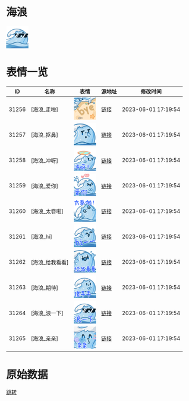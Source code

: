 # 海浪

<img src="./cover.png" height="60" alt="cover" />

# 表情一览

|ID|名称|表情|源地址|修改时间|
|----|----|----|----|----|
|31256|[海浪_走啦]|<img src="./pic/031256_%5B海浪_走啦%5D.png" height="60" alt="走啦"/>|[链接](https://i0.hdslb.com/bfs/garb/item/fe66301d7836799c9cccb32e70eabc153cb0f48d.png)|2023-06-01 17:19:54|
|31257|[海浪_抠鼻]|<img src="./pic/031257_%5B海浪_抠鼻%5D.png" height="60" alt="抠鼻"/>|[链接](https://i0.hdslb.com/bfs/garb/item/2b4cd44d14b8160e716eb221bf548eb4a25e46b4.png)|2023-06-01 17:19:54|
|31258|[海浪_冲呀]|<img src="./pic/031258_%5B海浪_冲呀%5D.png" height="60" alt="冲呀"/>|[链接](https://i0.hdslb.com/bfs/garb/item/0876ec7596c8e31e137a29b683b502f49dd149a0.png)|2023-06-01 17:19:54|
|31259|[海浪_爱你]|<img src="./pic/031259_%5B海浪_爱你%5D.png" height="60" alt="爱你"/>|[链接](https://i0.hdslb.com/bfs/garb/item/a6fc2cbe49555df19e0c517bbd2d887aeea8e687.png)|2023-06-01 17:19:54|
|31260|[海浪_太卷啦]|<img src="./pic/031260_%5B海浪_太卷啦%5D.png" height="60" alt="太卷啦"/>|[链接](https://i0.hdslb.com/bfs/garb/item/1bcd84f53d8baaa4e42a90bf80f3bdbcab399e93.png)|2023-06-01 17:19:54|
|31261|[海浪_hi]|<img src="./pic/031261_%5B海浪_hi%5D.png" height="60" alt="hi"/>|[链接](https://i0.hdslb.com/bfs/garb/item/51ca5345e9e05273e626c26e79d2443fd4479c9e.png)|2023-06-01 17:19:54|
|31262|[海浪_给我看看]|<img src="./pic/031262_%5B海浪_给我看看%5D.png" height="60" alt="给我看看"/>|[链接](https://i0.hdslb.com/bfs/garb/item/def48d5d87cd405ba06fe5f8ccba9509183e2eba.png)|2023-06-01 17:19:54|
|31263|[海浪_期待]|<img src="./pic/031263_%5B海浪_期待%5D.png" height="60" alt="期待"/>|[链接](https://i0.hdslb.com/bfs/garb/item/f2dcc02882362ca528efd1aaf4633df77fc28ba1.png)|2023-06-01 17:19:54|
|31264|[海浪_浪一下]|<img src="./pic/031264_%5B海浪_浪一下%5D.png" height="60" alt="浪一下"/>|[链接](https://i0.hdslb.com/bfs/garb/item/c8d63a49dcd0a635c58f79a95b97cc8d27daf8a2.png)|2023-06-01 17:19:54|
|31265|[海浪_亲亲]|<img src="./pic/031265_%5B海浪_亲亲%5D.png" height="60" alt="亲亲"/>|[链接](https://i0.hdslb.com/bfs/garb/item/3f15f9aeac53d3b1087dd671761ec54a6b79b19d.png)|2023-06-01 17:19:54|

# 原始数据

[跳转](./raw.json)

